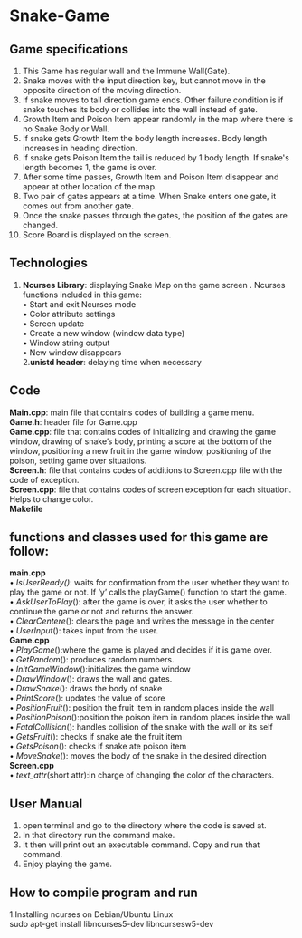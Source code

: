 # Snake-Game
## Game specifications

1.	This Game has regular wall and the Immune Wall(Gate).<br>
2.	Snake moves with the input direction key, but cannot move in the opposite direction of the moving direction. <br>
3.  If snake moves to tail direction game ends. Other failure condition is if snake touches its body or collides into the wall instead of gate.<br>
4.	Growth Item and Poison Item appear randomly in the map where there is no Snake Body or Wall. <br>
5.  If snake gets Growth Item the body length increases. Body length increases in heading direction. <br>
6.  If snake gets Poison Item the tail is reduced by 1 body length. If snake's length becomes 1, the game is over.<br>
7.  After some time passes, Growth Item and Poison Item disappear and appear at other location of the map.<br>
8.  Two pair of gates appears at a time. When Snake enters one gate, it comes out from another gate.<br>
9.  Once the snake passes through the gates, the position of the gates are changed.<br>
10. Score Board is displayed on the screen. <br>

## Technologies
1. **Ncurses Library**: displaying Snake Map on the game screen . Ncurses functions included in this game: <br>
•	Start and exit Ncurses mode <br>
•	Color attribute settings <br>
•	Screen update <br>
•	Create a new window (window data type) <br>
•	Window string output <br>
•	New window disappears <br>
2.**unistd header**: delaying time when necessary

## Code 

**Main.cpp**: main file that contains codes of building a game menu.<br>
**Game.h**: header file for Game.cpp<br>
**Game.cpp**: file that contains codes of initializing and drawing the game window, drawing of snake’s body, printing a score at the bottom of the window, positioning a new fruit in the game window, positioning of the poison, setting game over situations.<br>
**Screen.h**: file that contains codes of additions to Screen.cpp file with the code of exception.<br>
**Screen.cpp**: file that contains codes of screen exception for each situation. Helps to change color.<br>
**Makefile**<br>

## functions and classes used for this game are follow:
**main.cpp**<br>
•	_IsUserReady()_: waits for confirmation from the user whether they want to play the game or not. If ‘y’ calls the playGame() function to start the game.<br>
•	_AskUserToPlay_(): after the game is over, it asks the user whether to continue the game or not and returns the answer.<br>
•	_ClearCentere_(): clears the page and writes the message in the center<br>
•	_UserInput_(): takes input from the user.<br>
**Game.cpp**<br>
•	_PlayGame_():where the game is played and decides if it is game over.<br>
•	_GetRandom_(): produces random numbers. <br>
•	_InitGameWindow_():initializes the game window<br>
•	_DrawWindow_(): draws the wall and gates.<br>
•	_DrawSnake_(): draws the body of snake<br>
•	_PrintScore_(): updates the value of score<br>
•	_PositionFruit_(): position the fruit item in random places inside the wall<br>
•	_PositionPoison_():position the poison item in random places inside the wall<br>
•	_FatalCollision_(): handles collision of the snake with the wall or its self<br>
•	_GetsFruit_(): checks if snake ate the fruit item<br>
•	_GetsPoison_(): checks if snake ate poison item<br>
•	_MoveSnake_(): moves the body of the snake in the desired direction<br>
**Screen.cpp**<br>
•	_text_attr_(short attr):in charge of changing the color of the characters.<br>


## User Manual
1.	open terminal and go to the directory where the code is saved at.<br>
2.	In that directory run the command make. <br>
3.	It then will print out an executable command. Copy and run that command.<br>
4.	Enjoy playing the game. <br>


## How to compile program and run
1.Installing ncurses on Debian/Ubuntu Linux<br>
   sudo apt-get install libncurses5-dev libncursesw5-dev
